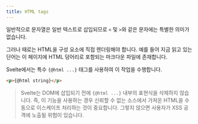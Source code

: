 ```yaml
---
title: HTML tags
---
```


일반적으로 문자열은 일반 텍스트로 삽입되므로 `<` 및 `>`와 같은 문자에는 특별한 의미가 없습니다.

그러나 때로는 HTML을 구성 요소에 직접 렌더링해야 합니다. 예를 들어 지금 읽고 있는 단어는 이 페이지에 HTML 덩어리로 포함되는 마크다운 파일에 존재합니다.

Svelte에서는 특수 `{@html ...}` 태그를 사용하여 이 작업을 수행합니다.

```html
<p>{@html string}</p>
```

> Svelte는 DOM에 삽입되기 전에 `{@html ...}` 내부의 표현식을 삭제하지 않습니다. 즉, 이 기능을 사용하는 경우 신뢰할 수 없는 소스에서 가져온 HTML을 수동으로 이스케이프 처리하는 것이 중요합니다. 그렇지 않으면 사용자가 XSS 공격에 노출될 위험이 있습니다.

